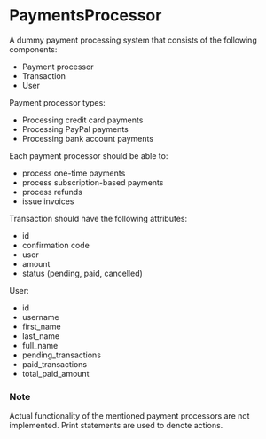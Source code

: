 # PaymentsProcessor
A dummy payment processing system that consists of the following components:
- Payment processor
- Transaction
- User

Payment processor types:
- Processing credit card payments
- Processing PayPal payments
- Processing bank account payments

Each payment processor should be able to:
- process one-time payments
- process subscription-based payments
- process refunds
- issue invoices

Transaction should have the following attributes:
- id
- confirmation code
- user
- amount
- status (pending, paid, cancelled)

User:
- id
- username
- first_name
- last_name
- full_name
- pending_transactions
- paid_transactions
- total_paid_amount
  
### Note 
Actual functionality of the mentioned payment processors are not implemented. Print statements are used to denote actions.
